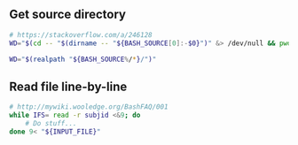 ## Get source directory

```bash
# https://stackoverflow.com/a/246128
WD="$(cd -- "$(dirname -- "${BASH_SOURCE[0]:-$0}")" &> /dev/null && pwd)"

WD="$(realpath "${BASH_SOURCE%/*}/")"
```

## Read file line-by-line

```bash
# http://mywiki.wooledge.org/BashFAQ/001
while IFS= read -r subjid <&9; do
    # Do stuff...
done 9< "${INPUT_FILE}"
```
